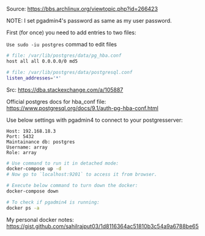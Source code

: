 Source: https://bbs.archlinux.org/viewtopic.php?id=266423

NOTE: I set pgadmin4's password as same as my user password.

First (for once) you need to add entries to two files:

`Use sudo -iu postgres` commad to edit files

```bash
# file: /var/lib/postgres/data/pg_hba.conf
host all all 0.0.0.0/0 md5

# file: /var/lib/postgres/data/postgresql.conf
listen_addresses='*'
```

Src: https://dba.stackexchange.com/a/105887

Official postgres docs for hba_conf file: https://www.postgresql.org/docs/9.1/auth-pg-hba-conf.html

Use below settings with pgadmin4 to connect to your postgresserver:

```
Host: 192.168.18.3
Port: 5432
Maintainance db: postgres
Username: array
Role: array
```

```bash
# Use command to run it in detached mode:
docker-compose up -d
# Now go to `localhost:9201` to access it from browser.

# Execute below command to turn down the docker:
docker-compose down

# To check if pgadmin4 is running:
docker ps -a
```

My personal docker notes: https://gist.github.com/sahilrajput03/1d8116364ac51810b3c54a9a6788be65
